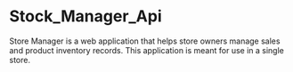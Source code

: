 # Stock_Manager_Api
 Store Manager is a web application that helps store owners manage sales and product inventory records. This application is meant for use in a single store.
